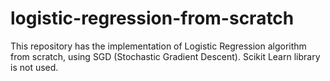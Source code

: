 # logistic-regression-from-scratch
This repository has the implementation of Logistic Regression algorithm from scratch, using SGD (Stochastic Gradient Descent). Scikit Learn library is not used.
